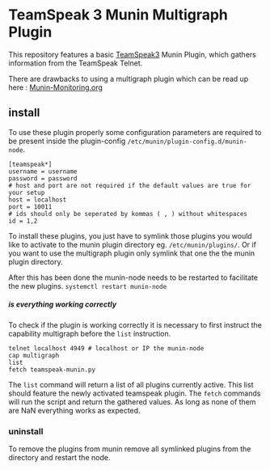 # TeamSpeak 3 Munin Multigraph Plugin
This repository features a basic [TeamSpeak3](https://www.teamspeak.de/) Munin Plugin, which gathers information from the TeamSpeak Telnet.

There are drawbacks to using a multigraph plugin which can be read up here : [Munin-Monitoring.org](http://guide.munin-monitoring.org/en/latest/plugin/multigraphing.html)

## install
To use these plugin properly some configuration parameters are required to be present inside the plugin-config `/etc/munin/plugin-config.d/munin-node`.
```
[teamspeak*]
username = username
password = password
# host and port are not required if the default values are true for your setup
host = localhost
port = 10011
# ids should only be seperated by kommas ( , ) without whitespaces
id = 1,2
```
To install these plugins, you just have to symlink those plugins you would like to activate to the munin plugin directory eg. `/etc/munin/plugins/`. Or if you want to use the multigraph plugin only symlink that one the the munin plugin directory.

After this has been done the munin-node needs to be restarted to facilitate the new plugins.
`systemctl restart munin-node`

##### is everything working correctly
To check if the plugin is working correctly it is necessary to first instruct the capability multigraph before the `list` instruction.
```
telnet localhost 4949 # localhost or IP the munin-node
cap multigraph
list
fetch teamspeak-munin.py
```
The `list` command will return a list of all plugins currently active. This list should feature the newly activated 
teamspeak plugin.
The `fetch` commands will run the script and return the gathered values. As long as none of them are NaN everything works as expected.

### uninstall
To remove the plugins from munin remove all symlinked plugins from the directory and restart the node.
